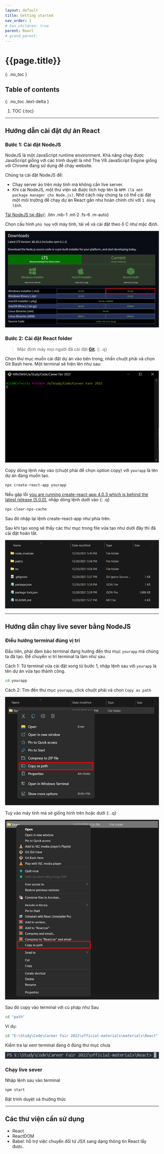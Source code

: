 ```yaml
---
layout: default
title: Getting started
nav_order: 1
# has_children: true
parent: React
# grand_parent:
---
```


<!-- markdownlint-disable MD025-->
# {{page.title}}
{: .no_toc }

## Table of contents
{: .no_toc .text-delta }

1. TOC
{:toc}
<!-- markdownlint-enable MD025-->

---

## Hướng dẫn cài đặt dự án React

### Bước 1: Cài đặt NodeJS

NodeJS là một JavaScript runtime environment. Khả năng chạy được JavaScript giống với các trình duyệt là nhờ The V8 JavaScript Engine giống với Chrome đang sử dụng để chạy website.

Chúng ta cài đặt NodeJS để:

- Chạy server ảo trên máy tính mà không cần live server.
- Khi cài NodeJS, một thư viện sẽ được tích hợp tên là `NPM (là một package manager cho Node.js)`. Nhờ cách này chúng ta có thể cài đặt một môi trường để chạy dự án React gần như hoàn chỉnh chỉ với `1 dòng lệnh`.

[Tải NodeJS tại đây](https://nodejs.org/en/download/){: .btn .mb-1 .mt-2 .fs-6 .m-auto}

Chọn cấu hình `phù hợp` với máy tính, tải về và cài đặt theo ổ C như mặc định.

![><](https://raw.githubusercontent.com/FTU2-Student-Association/official-materials/gh-pages/assets/images/getting-started-react/Tue-21-Dec-2021-14-23-46.png)

### Bước 2: Cài đặt React folder

>Mặc định máy mọi người đã cài đặt [**Git**](https://git-scm.com/downloads).
{: .q}

Chọn thư mục muốn cài đặt dự án vào bên trong, nhấn chuột phải và chọn Git Bash here. Một terminal sẽ hiện lên như sau:

![><](https://raw.githubusercontent.com/FTU2-Student-Association/official-materials/gh-pages/assets/images/getting-started-react/Tue-21-Dec-2021-14-47-18.png)

Copy dòng lệnh này vào (chuột phải để chọn option copy) với `yourapp` là tên dự án đang muốn tạo.

```bash
npx create-react-app yourapp
```

Nếu gặp lỗi [you are running create-react-app 4.0.3 which is behind the latest release (5.0.0)](https://stackoverflow.com/questions/70358643/you-are-running-create-react-app-4-0-3-which-is-behind-the-latest-release-5-0-0), nhập dòng lệnh dưới vào
{: .q}  

```bash
npx clear-npx-cache
```

Sau đó nhập lại lệnh create-react-app như phía trên.

Sau khi tạo xong sẽ thấy các thư mục trong file vừa tạo như dưới đây thì đã cài đặt hoàn tất.

![><](https://raw.githubusercontent.com/FTU2-Student-Association/official-materials/gh-pages/assets/images/getting-started-react/Tue-21-Dec-2021-15-03-43.png)

---
## Hướng dẫn chạy live sever bằng NodeJS

### Điều hướng terminal đúng vị trí

Đầu tiên, phải đảm bảo terminal đang hướng đến thư mục `yourapp` mà chúng ta đã tạo. Để chuyển vị trí terminal ta làm như sau.

Cách 1: Từ terminal vừa cài đặt xong từ bước 1, nhập lệnh sau với `yourapp` là tên dự án vừa tạo thành công.

```bash
cd yourapp
```

Cách 2: Tìm đến thư mục `yourapp`, click chuột phải và chọn `Copy as path`

![><](https://raw.githubusercontent.com/FTU2-Student-Association/official-materials/gh-pages/assets/images/getting-started-react/Tue-21-Dec-2021-15-12-46.png)

Tuỳ vào máy tính mà sẽ giống hình trên hoặc dưới
{: .q}

![><](https://raw.githubusercontent.com/FTU2-Student-Association/official-materials/gh-pages/assets/images/getting-started-react/Tue-21-Dec-2021-15-13-19.png)

Sau đó copy vào terminal với cú pháp như Sau

```bash
cd "path"
```

Ví dụ:

```bash
cd "E:\Study\Code\Career Fair 2022\official-materials\materials\React"
```

Kiểm tra lại xem terminal đang ở đúng thư mục chưa

![><](https://raw.githubusercontent.com/FTU2-Student-Association/official-materials/gh-pages/assets/images/getting-started-react/Tue-21-Dec-2021-15-16-25.png)

### Chạy live sever

Nhập lệnh sau vào terminal

```bash
npm start
```

Bật trình duyệt và thưởng thức

---

## Các thư viện cần sử dụng

- React
- ReactDOM
- Babel: hỗ trợ việc chuyển đổi từ JSX sang dạng thông tin React lấy được.
